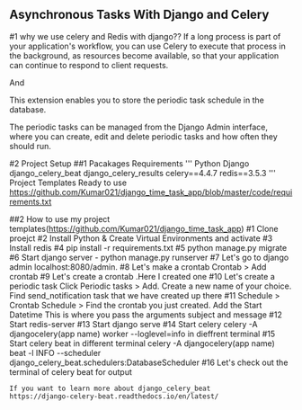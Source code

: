 ## Asynchronous Tasks With Django and Celery 

#1 why we use celery and Redis with django??
If a long process is part of your application's workflow, you can use Celery to execute that process in the background, as resources become available, so that your application can continue to respond to client requests.

And 

This extension enables you to store the periodic task schedule in the database.

The periodic tasks can be managed from the Django Admin interface, where you can create, edit and delete periodic tasks and how often they should run.

#2 Project Setup
##1 Pacakages Requirements 
	'''
	Python
	Django
	django_celery_beat
	django_celery_results
	celery==4.4.7
	redis==3.5.3
	'''
	Project Templates Ready to use
	https://github.com/Kumar021/django_time_task_app/blob/master/code/requirements.txt 

##2 How to use my project templates(https://github.com/Kumar021/django_time_task_app)
	#1 Clone proejct
	#2 Install Python & Create Virtual Environments and activate
	#3 Install redis
	#4 pip install -r requirements.txt
	#5 python manage.py migrate
	#6 Start django server - python manage.py runserver 
	#7 Let's go to django admin localhost:8080/admin.
	#8 Let's make a crontab Crontab > Add crontab
	#9 Let's create a crontab .Here I created one
	#10 Let's create a periodic task
	Click Periodic tasks > Add. Create a new name of your choice. Find send_notification task that we have created up there
	#11 Schedule > Crontab Schedule > Find the crontab you just created.
	Add the Start Datetime
	This is where you pass the arguments subject and message
	#12 Start redis-server 
	#13 Start django serve 
	#14 Start celery celery -A djangocelery(app name) worker --loglevel=info in dieffrent terminal
	#15 Start celery beat in different terminal 
	celery -A djangocelery(app name) beat -l INFO --scheduler django_celery_beat.schedulers:DatabaseScheduler
	#16 Let's check out the terminal of celery beat for output

	If you want to learn more about django_celery_beat
	https://django-celery-beat.readthedocs.io/en/latest/



	

